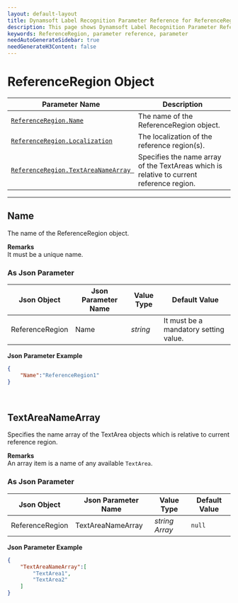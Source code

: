 ```yaml
---
layout: default-layout
title: Dynamsoft Label Recognition Parameter Reference for ReferenceRegion Object
description: This page shows Dynamsoft Label Recognition Parameter Reference for ReferenceRegion Object.
keywords: ReferenceRegion, parameter reference, parameter
needAutoGenerateSidebar: true
needGenerateH3Content: false
---
```


# ReferenceRegion Object

 | Parameter Name | Description |
 | -------------- | ----------- | 
 | [`ReferenceRegion.Name`](#name) | The name of the ReferenceRegion object. |
 | [`ReferenceRegion.Localization`](localization.md#localization) | The localization of the reference region(s). |
 | [`ReferenceRegion.TextAreaNameArray `](#textareanamearray) | Specifies the name array of the TextAreas which is relative to current reference region. |

---


## Name
The name of the ReferenceRegion object.  

**Remarks**    
It must be a unique name.

### As Json Parameter

| Json Object |	Json Parameter Name | Value Type | Default Value |
| ----------- | ------------------- | ---------- | ------------- |
| ReferenceRegion | Name | *string* | It must be a mandatory setting value. |

**Json Parameter Example**   
```json
{
    "Name":"ReferenceRegion1"
}
```

&nbsp;



## TextAreaNameArray
Specifies the name array of the TextArea objects which is relative to current reference region. 

**Remarks**   
An array item is a name of any available `TextArea`.    

### As Json Parameter

| Json Object |	Json Parameter Name |	Value Type | Default Value |
| ----------- | ------------------- | ---------- | ------------- |
| ReferenceRegion | TextAreaNameArray | *string Array* | `null` |


**Json Parameter Example**   
```json
{
    "TextAreaNameArray":[
        "TextArea1",
        "TextArea2"
    ]
}
```

&nbsp;

